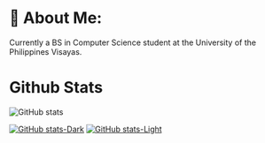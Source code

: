 # 💫 About Me:
Currently a BS in Computer Science student at the University of the Philippines Visayas.

# Github Stats 
![GitHub stats](https://github-readme-stats.vercel.app/api?username=kazeulo&show_icons=true&theme=tokyonight)

[![GitHub stats-Dark](https://github-readme-stats.vercel.app/api?username=kazeulo&show_icons=true&theme=dark#gh-dark-mode-only)](https://github.com/anuraghazra/github-readme-stats#gh-dark-mode-only)
[![GitHub stats-Light](https://github-readme-stats.vercel.app/api?username=kazeulo&show_icons=true&theme=default#gh-light-mode-only)](https://github.com/anuraghazra/github-readme-stats#gh-light-mode-only)
